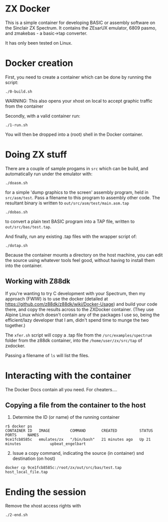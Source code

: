
# ZX Docker

This is a simple container for developing BASIC or assembly software on the Sinclair ZX Spectrum. It contains the
ZEsarUX emulator, 6809 pasmo, and zmakebas - a basic->tap converter.

It has only been tested on Linux.


# Docker creation

First, you need to create a container which can be done by running the script:

```
./0-build.sh
```

WARNING: This also opens your xhost on local to accept graphic traffic from the container

Secondly, with a valid container run:

```
./1-run.sh
```

You will then be dropped into a (root) shell in the Docker container.


# Doing ZX stuff

There are a couple of sample progams in `src` which can be build, and automatically run under the
emulator with:

```
./doasm.sh
```

for a simple 'dump graphics to the screen' assembly program, held in `src/asm/test`. Pass a filename to this program
to assembly other code. The resultant binary is written to `out/src/asm/test/main.asm.tap`

```
./dobas.sh
```

to convert a plain text BASIC program into a TAP file, written to `out/src/bas/test.tap`.

And finally, run any existing .tap files with the wrapper script of:

```
./dotap.sh
```

Because the container mounts a directory on the host machine, you can edit the source using
whatever tools feel good, without having to install them into the container.

## Working with Z88dk

If you're wanting to try C development with your Spectrum, then my approach (FWIW) is to use the docker (detailed at https://github.com/z88dk/z88dk/wiki/Docker-Usage)
and build your code there, and copy the results across to the ZXDocker container. (They use Alpine Linux which doesn't contain any of the packages I use so, being
the efficient/lazy developer that I am, didn't spend time to munge the two together.)

The `xfer.sh` script will copy a .tap file from the `/src/examples/spectrum` folder from the z88dk container, into the `/home/user/zx/src/tap` of zxdocker.

Passing a filename of `ls` will list the files.


# Interacting with the container

The Docker Docs contain all you need. For cheaters....

## Copying a file from the container to the host

1. Determine the ID (or name) of the running container
```
r$ docker ps
CONTAINER ID   IMAGE         COMMAND       CREATED          STATUS          PORTS     NAMES
9ce1fcb8585c   emulates/zx   "/bin/bash"   21 minutes ago   Up 21 minutes             upbeat_engelbart
```

2. Issue a copy command, indicating the source (in container) snd destination (on host)

```
docker cp 9ce1fcb8585c:/root/zx/out/src/bas/test.tap host_local_file.tap
```

#  Ending the session

Remove the xhost access rights with

```
./2-end.sh
```



